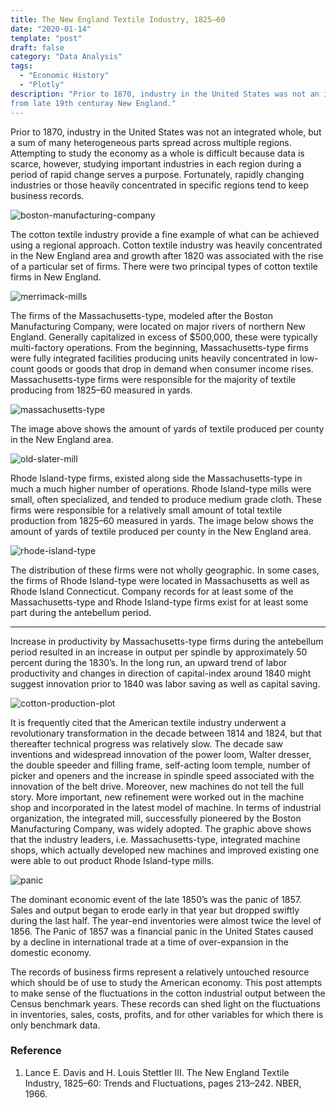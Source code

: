 ```yaml
---
title: The New England Textile Industry, 1825–60
date: "2020-01-14"
template: "post"
draft: false
category: "Data Analysis"
tags:
  - "Economic History"
  - "Plotly"
description: "Prior to 1870, industry in the United States was not an integrated whole, but a sum of many heterogeneous parts spread across multiple regions. In this article, I explore economic data
from late 19th centuray New England."
---
```


Prior to 1870, industry in the United States was not an integrated whole, but a sum of many heterogeneous parts spread across multiple regions. Attempting to study the economy as a whole is difficult because data is scarce, however, studying important industries in each region during a period of rapid change serves a purpose. Fortunately, rapidly changing industries or those heavily concentrated in specific regions tend to keep business records.

![boston-manufacturing-company](/media/new-england-textile-industry/boston-mass-textile.jpg)

The cotton textile industry provide a fine example of what can be achieved using a regional approach. Cotton textile industry was heavily concentrated in the New England area and growth after 1820 was associated with the rise of a particular set of firms. There were two principal types of cotton textile firms in New England.

![merrimack-mills](/media/new-england-textile-industry/merrimack-mills.gif)

The firms of the Massachusetts-type, modeled after the Boston Manufacturing Company, were located on major rivers of northern New England. Generally capitalized in excess of $500,000, these were typically multi-factory operations. From the beginning, Massachusetts-type firms were fully integrated facilities producing units heavily concentrated in low-count goods or goods that drop in demand when consumer income rises. Massachusetts-type firms were responsible for the majority of textile producing from 1825–60 measured in yards.

![massachusetts-type](/media/new-england-textile-industry/mass-type.png)

The image above shows the amount of yards of textile produced per county in the New England area.

![old-slater-mill](/media/new-england-textile-industry/old-slater-mill.jpeg)

Rhode Island-type firms, existed along side the Massachusetts-type in much a much higher number of operations. Rhode Island-type mills were small, often specialized, and tended to produce medium grade cloth. These firms were responsible for a relatively small amount of total textile production from 1825–60 measured in yards. The image below shows the amount of yards of textile produced per county in the New England area.

![rhode-island-type](/media/new-england-textile-industry/rhode-island-type.png)

The distribution of these firms were not wholly geographic. In some cases, the firms of Rhode Island-type were located in Massachusetts as well as Rhode Island Connecticut. Company records for at least some of the Massachusetts-type and Rhode Island-type firms exist for at least some part during the antebellum period.

* * * * *

Increase in productivity by Massachusetts-type firms during the antebellum period resulted in an increase in output per spindle by approximately 50 percent during the 1830’s. In the long run, an upward trend of labor productivity and changes in direction of capital-index around 1840 might suggest innovation prior to 1840 was labor saving as well as capital saving.

![cotton-production-plot](/media/new-england-textile-industry/cotton-production-plot.png)

It is frequently cited that the American textile industry underwent a revolutionary transformation in the decade between 1814 and 1824, but that thereafter technical progress was relatively slow. The decade saw inventions and widespread innovation of the power loom, Walter dresser, the double speeder and filling frame, self-acting loom temple, number of picker and openers and the increase in spindle speed associated with the innovation of the belt drive. Moreover, new machines do not tell the full story. More important, new refinement were worked out in the machine shop and incorporated in the latest model of machine. In terms of industrial organization, the integrated mill, successfully pioneered by the Boston Manufacturing Company, was widely adopted. The graphic above shows that the industry leaders, i.e. Massachusetts-type, integrated machine shops, which actually developed new machines and improved existing one were able to out product Rhode Island-type mills.

![panic](/media/new-england-textile-industry/panic.jpeg)

The dominant economic event of the late 1850’s was the panic of 1857. Sales and output began to erode early in that year but dropped swiftly during the last half. The year-end inventories were almost twice the level of 1856. The Panic of 1857 was a financial panic in the United States caused by a decline in international trade at a time of over-expansion in the domestic economy.

The records of business firms represent a relatively untouched resource which should be of use to study the American economy. This post attempts to make sense of the fluctuations in the cotton industrial output between the Census benchmark years. These records can shed light on the fluctuations in inventories, sales, costs, profits, and for other variables for which there is only benchmark data.

### Reference
1. Lance E. Davis and H. Louis Stettler III. The New England Textile Industry, 1825–60: Trends and Fluctuations, pages 213–242. NBER, 1966.

